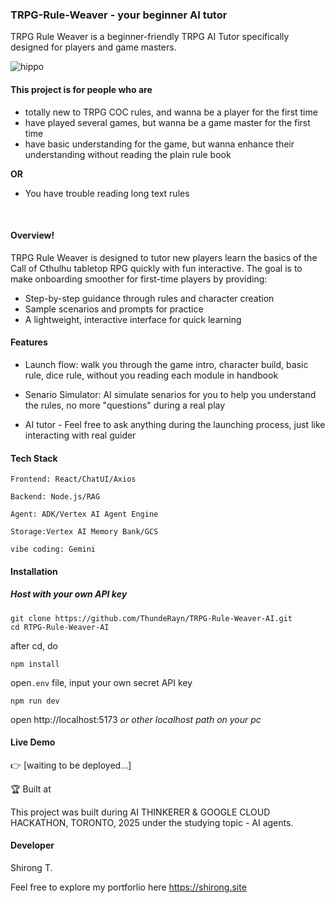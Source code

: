 ### TRPG-Rule-Weaver - your beginner AI tutor

TRPG Rule Weaver is a beginner-friendly TRPG AI Tutor specifically designed for players and game masters. 

![hippo](https://media.giphy.com/media/v1.Y2lkPTc5MGI3NjExcXg4am4yZ2llOGpzeHloZXloOHZsOHVjNnJ0cDlnaThwczQzczQweiZlcD12MV9naWZzX3NlYXJjaCZjdD1n/Bw4e7THBSRnR56mwX0/giphy.gif)

#### This project is for people who are
- totally new to TRPG COC rules, and wanna be a player for the first time
- have played several games, but wanna be a game master for the first time
- have basic understanding for the game, but wanna enhance their understanding without reading the plain rule book

**OR**
- You have trouble reading long text rules
<br>

#### Overview!

TRPG Rule Weaver is designed to tutor new players learn the basics of the Call of Cthulhu tabletop RPG quickly with fun interactive.
The goal is to make onboarding smoother for first-time players by providing:

- Step-by-step guidance through rules and character creation
- Sample scenarios and prompts for practice
- A lightweight, interactive interface for quick learning

#### Features

- Launch flow: walk you through the game intro, character build, basic rule, dice rule, without you reading each module in handbook  

- Senario Simulator: AI simulate senarios for you to help you understand the rules, no more "questions" during a real play

- AI tutor - Feel free to ask anything during the launching process, just like interacting with real guider

#### Tech Stack

    Frontend: React/ChatUI/Axios

    Backend: Node.js/RAG

    Agent: ADK/Vertex AI Agent Engine

    Storage:Vertex AI Memory Bank/GCS

    vibe coding: Gemini

#### Installation
##### Host with your own API key
```
git clone https://github.com/ThundeRayn/TRPG-Rule-Weaver-AI.git
cd RTPG-Rule-Weaver-AI
```
after cd, do
```
npm install
```

open`.env` file, input your own secret API key

```
npm run dev
```

open http://localhost:5173
*or other localhost path on your pc*

#### Live Demo

👉 [waiting to be deployed...]

🏆 Built at

This project was built during AI THINKERER & GOOGLE CLOUD HACKATHON, TORONTO, 2025 under the studying topic - AI agents.

#### Developer

Shirong T.

Feel free to explore my portforlio here
https://shirong.site
